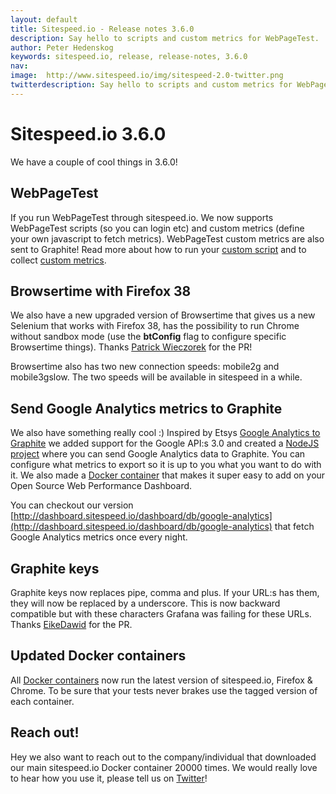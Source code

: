 ```yaml
---
layout: default
title: Sitespeed.io - Release notes 3.6.0
description: Say hello to scripts and custom metrics for WebPageTest.
author: Peter Hedenskog
keywords: sitespeed.io, release, release-notes, 3.6.0
nav:
image:  http://www.sitespeed.io/img/sitespeed-2.0-twitter.png
twitterdescription: Say hello to scripts and custom metrics for WebPageTest.
---
```


# Sitespeed.io 3.6.0
We have a couple of cool things in 3.6.0!

## WebPageTest
If you run WebPageTest through sitespeed.io. We now supports WebPageTest scripts (so you can login etc) and custom metrics (define your own javascript to fetch metrics). WebPageTest custom metrics are also sent to Graphite! Read more about how to run your [custom script](/documentation/webpagetest/#webpagetest-scripting) and to collect [custom metrics](/documentation/webpagetest/#custom-metrics).

## Browsertime with Firefox 38
We also have a new upgraded version of Browsertime that gives us a new Selenium that works with Firefox 38, has the possibility to run Chrome without sandbox mode (use the **btConfig** flag to configure specific Browsertime things). Thanks [Patrick Wieczorek](https://github.com/yesman82) for the PR!

Browsertime also has two new connection speeds: mobile2g and mobile3gslow. The two speeds will be available in sitespeed in a while.

## Send Google Analytics metrics to Graphite
We also have something really cool :) Inspired by Etsys [Google Analytics to Graphite](https://github.com/etsy/GoogleAnalyticsToGraphite) we added support for the Google API:s 3.0 and created a [NodeJS project](https://www.npmjs.com/package/gatographite) where you can send Google Analytics data to Graphite. You can configure what metrics to export so it is up to you what you want to do with it. We also made a [Docker container]( https://registry.hub.docker.com/u/sitespeedio/gatographite/) that makes it super easy to add on your Open Source Web Performance Dashboard.

You can checkout our version [http://dashboard.sitespeed.io/dashboard/db/google-analytics](http://dashboard.sitespeed.io/dashboard/db/google-analytics) that fetch Google Analytics metrics once every night.

## Graphite keys
Graphite keys now replaces pipe, comma and plus. If your URL:s has them, they will now be replaced by a underscore. This is now backward compatible but with these characters Grafana was failing for these URLs. Thanks [EikeDawid](https://github.com/EikeDawid) for the PR.


## Updated Docker containers
All [Docker containers](https://registry.hub.docker.com/repos/sitespeedio/) now run the latest version of sitespeed.io, Firefox & Chrome. To be sure that your tests never brakes use the tagged version of each container.

## Reach out!
Hey we also want to reach out to the company/individual that downloaded our main sitespeed.io Docker container 20000 times. We would really love to hear how you use it, please tell us on [Twitter](https://twitter.com/sitespeedio)!
